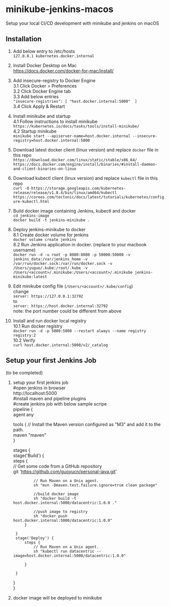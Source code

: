 # minikube-jenkins-macos

Setup your local CI/CD development with minikube and jenkins on macOS  

## Installation

1. Add below entry to /etc/hosts  
`127.0.0.1 kubernetes.docker.internal`

2. Install Docker Desktop on Mac  
https://docs.docker.com/docker-for-mac/install/

3. Add insecure-registry to Docker Engine  
3.1 Click Docker > Preferences  
3.2 Click Docker Engine tab  
3.3 Add below entries  
 `"insecure-registries": [
    "host.docker.internal:5000" 
  ]`  
3.4 Click Apply & Restart  

4. Install minikube and startup   
4.1 Follow instructions to install minikube  
`https://kubernetes.io/docs/tasks/tools/install-minikube/`  
4.2 Startup minikube  
`minikube start --apiserver-name=host.docker.internal --insecure-registry=host.docker.internal:5000`  

5. Download latest docker client (linux version) and replace `docker` file in this repo  
`https://download.docker.com/linux/static/stable/x86_64/`  
`https://docs.docker.com/engine/install/binaries/#install-daemon-and-client-binaries-on-linux`  

6. Download kubectl client (linux version) and replace `kubectl` file in this repo  
`curl -O https://storage.googleapis.com/kubernetes-release/release/v1.8.4/bin/linux/amd64/kubectl`  
`https://coreos.com/tectonic/docs/latest/tutorials/kubernetes/configure-kubectl.html`  

7. Build docker image containing Jenkins, kubectl and docker  
`cd jenkins-image`  
`docker build -t jenkins-minikube .`  

8. Deploy jenkins-minikube to docker  
8.1 Create docker volume for jenkins  
`docker volume create jenkins`  
8.2 Run Jenkins application in docker. (replace <account> to your macbook username)  
`docker run -d -u root -p 8080:8080 -p 50000:50000 -v jenkins_data:/var/jenkins_home -v /var/run/docker.sock:/var/run/docker.sock -v /Users/yuguo/.kube:/root/.kube -v /Users/<account>/.minikube:/Users/<account>/.minikube jenkins-minikube:latest`    

9. Edit minikube config file (`/Users/<account>/.kube/config`)  
change  
    `server: https://127.0.0.1:32792`  
to  
    `server: https://host.docker.internal:32792`    
note: the port number could be different from above  

10. Install and run docker local registry  
10.1 Run docker registry  
`docker run -d -p 5000:5000 --restart always --name registry registry:2`  
10.2 Verify  
`curl host.docker.internal:5000/v2/_catalog`  

## Setup your first Jenkins Job
(to be completed)
1. setup your first jenkins job  
#open jenkins in browser  
http://localhost:5000  
#install maven and pipeline plugins  
#create jenkins job with below sample scripe   
pipeline {  
    agent any  

    tools {
        // Install the Maven version configured as "M3" and add it to the path.  
        maven "maven"  
    }  

    stages {  
        stage('Build') {  
            steps {  
                // Get some code from a GitHub repository  
                git 'https://github.com/guoyucn/personal-java.git'  

                // Run Maven on a Unix agent.  
                sh "mvn -Dmaven.test.failure.ignore=true clean package"  

                //build docker image  
                sh "docker build -t host.docker.internal:5000/datacentric:1.0.0 ."  
                
                //push image to registry   
                sh "docker push host.docker.internal:5000/datacentric:1.0.0"  
            }  

        }  
        stage('Deploy') {  
            steps {  
                // Run Maven on a Unix agent.  
                sh "kubectl run datacentric --image=host.docker.internal:5000/datacentric:1.0.0"  

            }  

        }  
    }  
}  

12. docker image will be deployed to minikube 
 

